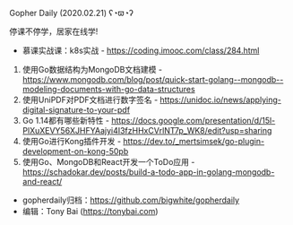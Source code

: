 Gopher Daily (2020.02.21) ʕ◔ϖ◔ʔ

停课不停学，居家在线学! 
* 慕课实战课：k8s实战 - https://coding.imooc.com/class/284.html

1. 使用Go数据结构为MongoDB文档建模 - https://www.mongodb.com/blog/post/quick-start-golang--mongodb--modeling-documents-with-go-data-structures
2. 使用UniPDF对PDF文档进行数字签名 - https://unidoc.io/news/applying-digital-signature-to-your-pdf
3. Go 1.14都有哪些新特性 - https://docs.google.com/presentation/d/15l-PlXuXEVY56XJHFYAajyi4I3fzHHxCVrlNT7p_WK8/edit?usp=sharing
4. 使用Go进行Kong插件开发 - https://dev.to/_mertsimsek/go-plugin-development-on-kong-50pb
5. 使用Go、MongoDB和React开发一个ToDo应用 - https://schadokar.dev/posts/build-a-todo-app-in-golang-mongodb-and-react/

* gopherdaily归档：https://github.com/bigwhite/gopherdaily
* 编辑：Tony Bai (https://tonybai.com)
